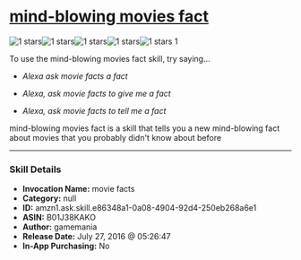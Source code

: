 # [mind-blowing movies fact](http://alexa.amazon.com/#skills/amzn1.ask.skill.e86348a1-0a08-4904-92d4-250eb268a6e1)
![1 stars](../../images/ic_star_black_18dp_1x.png)![1 stars](../../images/ic_star_border_black_18dp_1x.png)![1 stars](../../images/ic_star_border_black_18dp_1x.png)![1 stars](../../images/ic_star_border_black_18dp_1x.png)![1 stars](../../images/ic_star_border_black_18dp_1x.png) 1

To use the mind-blowing movies fact skill, try saying...

* *Alexa ask movie facts a fact*

* *Alexa, ask movie facts to give me a fact*

* *Alexa, ask movie facts to tell me a fact*

mind-blowing movies fact is a skill that tells you a new mind-blowing fact about movies that you probably didn't know about before

***

### Skill Details

* **Invocation Name:** movie facts
* **Category:** null
* **ID:** amzn1.ask.skill.e86348a1-0a08-4904-92d4-250eb268a6e1
* **ASIN:** B01J38KAKO
* **Author:** gamemania
* **Release Date:** July 27, 2016 @ 05:26:47
* **In-App Purchasing:** No
